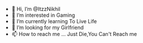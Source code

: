 - 👋 Hi, I’m @ItzzNikhil
- 👀 I’m interested in Gaming
- 🌱 I’m currently learning To Live Life
- 💞️ I’m looking for my Girlfriend 
- 📫 How to reach me ... Just Die,You Can't Reach me

<!---
ItzzNikhil/ItzzNikhil is a ✨ special ✨ repository because its `README.md` (this file) appears on your GitHub profile.
You can click the Preview link to take a look at your changes.
--->
